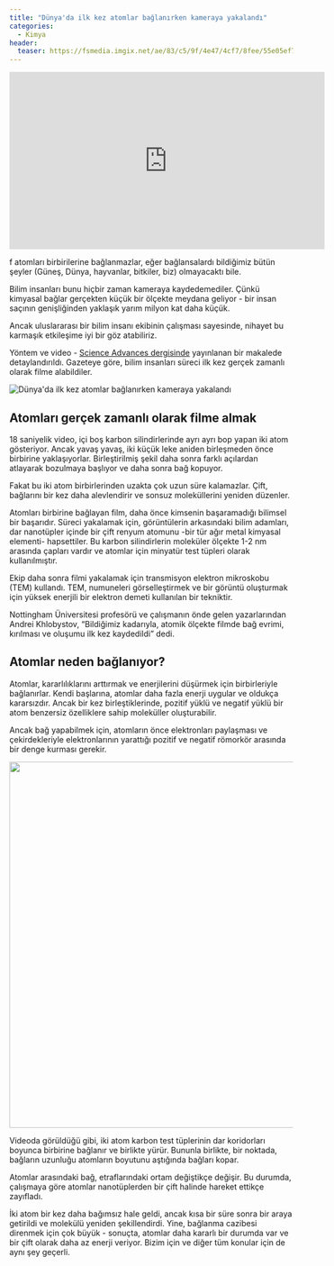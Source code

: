 ```yaml
---
title: "Dünya'da ilk kez atomlar bağlanırken kameraya yakalandı"
categories:
  - Kimya
header:
  teaser: https://fsmedia.imgix.net/ae/83/c5/9f/4e47/4cf7/8fee/55e05ef7faa3/nanotubes-help-us-to-catch-atoms-or-molecules-and-to-position-them-exactly-where-we-want.jpeg?auto=format%2Ccompress&w=650
---
```

<iframe width="560" height="315" src="https://www.youtube.com/embed/9SDsLQd2feU" frameborder="0" allow="accelerometer; autoplay; encrypted-media; gyroscope; picture-in-picture" allowfullscreen></iframe>
                                                                       
f atomları birbirilerine bağlanmazlar, eğer bağlansalardı bildiğimiz bütün şeyler (Güneş, Dünya, hayvanlar, bitkiler, biz) olmayacaktı bile.

Bilim insanları bunu hiçbir zaman kameraya kaydedemediler. Çünkü kimyasal bağlar gerçekten küçük bir ölçekte meydana geliyor - <bold>bir insan saçının genişliğinden yaklaşık yarım milyon kat daha küçük</bold>.

Ancak uluslararası bir bilim insanı ekibinin çalışması sayesinde, nihayet bu karmaşık etkileşime iyi bir göz atabiliriz.

Yöntem ve video - [Science Advances dergisinde](https://advances.sciencemag.org/content/6/3/eaay5849.full) yayınlanan bir makalede detaylandırıldı. Gazeteye göre, bilim insanları süreci ilk kez gerçek zamanlı olarak filme alabildiler.

![Dünya'da ilk kez atomlar bağlanırken kameraya yakalandı](https://fsmedia.imgix.net/ae/83/c5/9f/4e47/4cf7/8fee/55e05ef7faa3/nanotubes-help-us-to-catch-atoms-or-molecules-and-to-position-them-exactly-where-we-want.jpeg?auto=format%2Ccompress&w=650)

Atomları gerçek zamanlı olarak filme almak
-
18 saniyelik video, içi boş karbon silindirlerinde ayrı ayrı bop yapan iki atom gösteriyor. Ancak yavaş yavaş, iki küçük leke aniden birleşmeden önce birbirine yaklaşıyorlar. Birleştirilmiş şekil daha sonra farklı açılardan atlayarak bozulmaya başlıyor ve daha sonra bağ kopuyor.

Fakat bu iki atom birbirlerinden uzakta çok uzun süre kalamazlar. Çift, bağlarını bir kez daha alevlendirir ve sonsuz moleküllerini yeniden düzenler.

Atomları birbirine bağlayan film, daha önce kimsenin başaramadığı bilimsel bir başarıdır. Süreci yakalamak için, görüntülerin arkasındaki bilim adamları, dar nanotüpler içinde bir çift renyum atomunu -bir tür ağır metal kimyasal elementi- hapsettiler. Bu karbon silindirlerin moleküler ölçekte 1-2 nm arasında çapları vardır ve atomlar için minyatür test tüpleri olarak kullanılmıştır.

Ekip daha sonra filmi yakalamak için transmisyon elektron mikroskobu (TEM) kullandı. TEM, numuneleri görselleştirmek ve bir görüntü oluşturmak için yüksek enerjili bir elektron demeti kullanılan bir tekniktir.

Nottingham Üniversitesi profesörü ve çalışmanın önde gelen yazarlarından Andrei Khlobystov, “Bildiğimiz kadarıyla, atomik ölçekte filmde bağ evrimi, kırılması ve oluşumu ilk kez kaydedildi” dedi.

Atomlar neden bağlanıyor?
-
Atomlar, kararlılıklarını arttırmak ve enerjilerini düşürmek için birbirleriyle bağlanırlar. Kendi başlarına, atomlar daha fazla enerji uygular ve oldukça kararsızdır. Ancak bir kez birleştiklerinde, pozitif yüklü ve negatif yüklü bir atom benzersiz özelliklere sahip moleküller oluşturabilir.

Ancak bağ yapabilmek için, atomların önce elektronları paylaşması ve çekirdekleriyle elektronlarının yarattığı pozitif ve negatif römorkör arasında bir denge kurması gerekir.

<img src="https://fsmedia.imgix.net/7f/a8/23/a0/d5c2/40a2/b033/ccecf43cea8d/atoms-bonding-and-breaking-caught-on-camera-in-real-time-for-the-first-time.gif?auto=compress&w=650&fm=jpg" width="650" />

Videoda görüldüğü gibi, iki atom karbon test tüplerinin dar koridorları boyunca birbirine bağlanır ve birlikte yürür. Bununla birlikte, bir noktada, bağların uzunluğu atomların boyutunu aştığında bağları kopar.

Atomlar arasındaki bağ, etraflarındaki ortam değiştikçe değişir. Bu durumda, çalışmaya göre atomlar nanotüplerden bir çift halinde hareket ettikçe zayıfladı.

İki atom bir kez daha bağımsız hale geldi, ancak kısa bir süre sonra bir araya getirildi ve molekülü yeniden şekillendirdi. Yine, bağlanma cazibesi direnmek için çok büyük - sonuçta, atomlar daha kararlı bir durumda var ve bir çift olarak daha az enerji veriyor. Bizim için ve diğer tüm konular için de aynı şey geçerli.
